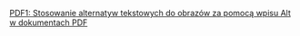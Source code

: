 [PDF1: Stosowanie alternatyw tekstowych do obrazów za pomocą wpisu Alt w dokumentach PDF](https://www.w3.org/WAI/WCAG21/Techniques/pdf/PDF1.html)




